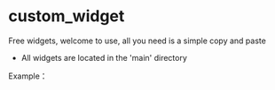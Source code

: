 # custom_widget
Free widgets, welcome to use, all you need is a simple copy and paste

- All widgets are located in the 'main' directory

Example：

